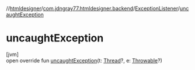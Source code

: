 //[htmldesigner](../../../index.md)/[com.jdngray77.htmldesigner.backend](../index.md)/[ExceptionListener](index.md)/[uncaughtException](uncaught-exception.md)

# uncaughtException

[jvm]\
open override fun [uncaughtException](uncaught-exception.md)(t: [Thread](https://docs.oracle.com/javase/8/docs/api/java/lang/Thread.html)?, e: [Throwable](https://kotlinlang.org/api/latest/jvm/stdlib/kotlin/-throwable/index.html)?)
